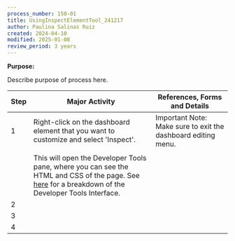 ```yaml
---
process_number: 150-01
title: UsingInspectElementTool_241217
author: Paulina Salinas Ruiz
created: 2024-04-10
modified: 2025-01-08
review_period: 3 years
---
```


**Purpose:**



Describe purpose of process here.



| **Step** | **Major Activity** | **References, Forms and Details** |
| -------- | ------------------ | --------------------------------- |
| 1 | Right-click on the dashboard element that you want to customize and select 'Inspect'. | Important Note: Make sure to exit the dashboard editing menu. |
|  |  |  |
|  | This will open the Developer Tools pane, where you can see the HTML and CSS of the page. See [here](https://pacificsalmonfoundation-my.sharepoint.com/:u:/g/personal/psalinasruiz_psf_ca/EauCkbHGowhPo1-v6t5YUsoBFlms6KnnZxsVE-2dDjqAHg?e=q13ah0) for a breakdown of the Developer Tools Interface. |  |
| 2 |  |  |
| 3 |  |  |
| 4 |  |  |

